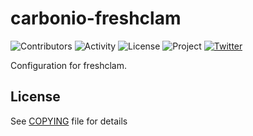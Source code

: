 # carbonio-freshclam

![Contributors](https://img.shields.io/github/contributors/zextras/carbonio-freshclam "Contributors")
![Activity](https://img.shields.io/github/commit-activity/m/zextras/carbonio-freshclam "Activity") ![License](https://img.shields.io/badge/license-AGPL%203-green
"License")
![Project](https://img.shields.io/badge/project-carbonio-informational
"Project")
[![Twitter](https://img.shields.io/twitter/url/https/twitter.com/zextras.svg?style=social&label=Follow%20%40zextras)](https://twitter.com/zextras)

Configuration for freshclam.

## License

See [COPYING](COPYING) file for details

